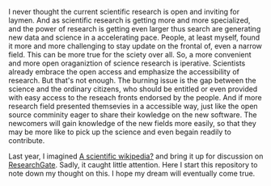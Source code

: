 I never thought the current scientific research is open and inviting for laymen. And as scientific research is getting more and more specialized, and the power of research is getting even larger thus search are generating new data and science in a accelerating pace.
People, at least myself, found it more and more challenging to stay update on the frontal of, even a narrow field. This can be more true for the sciety over all. So, a more convenient and more open oraganiztion of science research is iperative.
Scientists already embrace the open access and emphasize the accessibility of research.
But that's not enough.
The burning issue is the gap between the science and the ordinary citizens, who should be entitled or even provided with easy access to the reseach fronts endorsed by the people. And if more research field presented themsevies in a accessible way, just like the open source comminity eager to share their kowledge on the new software. 
The newcomers will gain knowledge of the new fields more easily, so that they may be more like to pick up the science and even begain readily to contribute.

Last year, I imagined [A scientific wikipedia?](https://www.researchgate.net/post/A_scientific_wikipedia) and bring it up for discussion on [ResearchGate](https://www.researchgate.net). Sadly, it caught little attention.
Here I start this repository to note down my thought on this.
I hope my dream will eventually come true.
